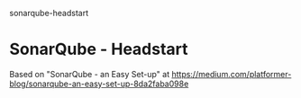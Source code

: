 sonarqube-headstart
# SonarQube - Headstart

Based on "SonarQube - an Easy Set-up" at https://medium.com/platformer-blog/sonarqube-an-easy-set-up-8da2faba098e

